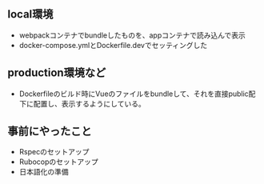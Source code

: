 ## local環境
- webpackコンテナでbundleしたものを、appコンテナで読み込んで表示
- docker-compose.ymlとDockerfile.devでセッティングした
## production環境など
- Dockerfileのビルド時にVueのファイルをbundleして、それを直接public配下に配置し、表示するようにしている。

## 事前にやったこと
- Rspecのセットアップ
- Rubocopのセットアップ
- 日本語化の準備
